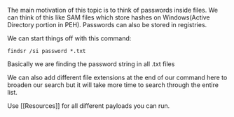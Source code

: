 The main motivation of this topic is to think of passwords inside files. We can think of this like SAM files which store hashes on Windows(Active Directory portion in PEH). Passwords can also be stored in registries.

We can start things off with this command:

```
findsr /si password *.txt
```

Basically we are finding the password string in all .txt files

We can also add different file extensions at the end of our command here to broaden our search but it will take more time to search through the entire list.

Use [[Resources]] for all different payloads you can run.

